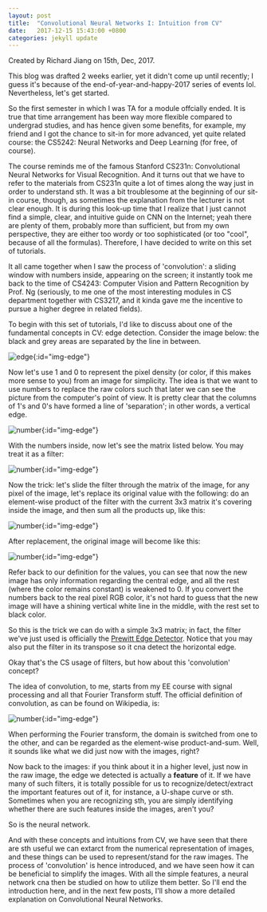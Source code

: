 ```yaml
---
layout: post
title:  "Convolutional Neural Networks I: Intuition from CV"
date:   2017-12-15 15:43:00 +0800
categories: jekyll update
---
```


Created by Richard Jiang on 15th, Dec, 2017. 

This blog was drafted 2 weeks earlier, yet it didn't come up until recently; I guess it's because of the end-of-year-and-happy-2017 series of events lol. Nevertheless, let's get started.

So the first semester in which I was TA for a module offcially ended. It is true that time arrangement has been way more flexible compared to undergrad studies, and has hence given some benefits, for example, my friend and I got the chance to sit-in for more advanced, yet quite related course: the CS5242: Neural Networks and Deep Learning (for free, of course). 

The course reminds me of the famous Stanford CS231n: Convolutional Neural Networks for Visual Recognition. And it turns out that we have to refer to the materials from CS231n quite a lot of times along the way just in order to understand sth. It was a bit troublesome at the beginning of our sit-in course, though, as sometimes the explanation from the lecturer is not clear enough. It is during this look-up time that I realize that I just cannot find a simple, clear, and intuitive guide on CNN on the Internet; yeah there are plenty of them, probably more than sufficient, but from my own perspective, they are either too wordy or too sophisticated (or too "cool", because of all the formulas). Therefore, I have decided to write on this set of tutorials.

It all came together when I saw the process of 'convolution': a sliding window with numbers inside, appearing on the screen; it instantly took me back to the time of CS4243: Computer Vision and Pattern Recognition by Prof. Ng (seriously, to me one of the most interesting modules in CS department together with CS3217, and it kinda gave me the incentive to pursue a higher degree in related fields). 

To begin with this set of tutorials, I'd like to discuss about one of the fundamental concepts in CV: edge detection. Consider the image below: the black and grey areas are separated by the line in between. 

![edge]({{richardejiang.github.io}}/assets/images/edge.png){:id="img-edge"}

Now let's use 1 and 0 to represent the pixel density (or color, if this makes more sense to you) from an image for simplicity. The idea is that we want to use numbers to replace the raw colors such that later we can see the picture from the computer's point of view. It is pretty clear that the columns of 1's and 0's have formed a line of 'separation'; in other words, a vertical edge. 

![number]({{richardejiang.github.io}}/assets/images/number.png){:id="img-edge"}

With the numbers inside, now let's see the matrix listed below. You may treat it as a filter:

![number]({{richardejiang.github.io}}/assets/images/filter.png){:id="img-edge"}

Now the trick: let's slide the filter through the matrix of the image, for any pixel of the image, let's replace its original value with the following: do an element-wise product of the filter with the current 3x3 matrix it's covering inside the image, and then sum all the products up, like this:

![number]({{richardejiang.github.io}}/assets/images/conv.png){:id="img-edge"}

After replacement, the original image will become like this:

![number]({{richardejiang.github.io}}/assets/images/detected.png){:id="img-edge"}

Refer back to our definition for the values, you can see that now the new image has only information regarding the central edge, and all the rest (where the color remains constant) is weakened to 0. If you convert the numbers back to the real pixel RGB color, it's not hard to guess that the new image will have a shining vertical white line in the middle, with the rest set to black color.

So this is the trick we can do with a simple 3x3 matrix; in fact, the filter we've just used is officially the [Prewitt Edge Detector][prewitt]. Notice that you may also put the filter in its transpose so it cna detect the horizontal edge.

Okay that's the CS usage of filters, but how about this 'convolution' concept?

The idea of convolution, to me, starts from my EE course with signal processing and all that Fourier Transform stuff. The official definition of convolution, as can be found on Wikipedia, is:

![number]({{richardejiang.github.io}}/assets/images/convolution.png){:id="img-edge"}

When performing the Fourier transform, the domain is switched from one to the other, and can be regarded as the element-wise product-and-sum. Well, it sounds like what we did just now with the images, right? 

Now back to the images: if you think about it in a higher level, just now in the raw image, the edge we detected is actually a **feature** of it. If we have many of such filters, it is totally possible for us to recognize/detect/extract the important features out of it, for instance, a U-shape curve or sth. Sometimes when you are recognizing sth, you are simply identifying whether there are such features inside the images, aren't you?

So is the neural network.

And with these concepts and intuitions from CV, we have seen that there are sth useful we can extarct from the numerical representation of images, and these things can be used to represent/stand for the raw images. The process of 'convolution' is hence introduced, and we have seen how it can be beneficial to simplify the images. With all the simple features, a neural network cna then be studied on how to utilize them better. So I'll end the introduction here, and in the next few posts, I'll show a more detailed explanation on Convolutional Neural Networks.


[prewitt]: https://en.wikipedia.org/wiki/Prewitt_operator